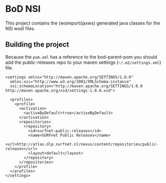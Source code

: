 # BoD NSI
This project contains the (wsimport/jaxws) generated java classes for the NSI wsdl files.

## Building the project
Because the `pom.xml` has a reference to the bod-parent-pom you should add the public-releases repo to your maven settings (`~/.m2/settings.xml`) file.

    <settings xmlns="http://maven.apache.org/SETTINGS/1.0.0"
      xmlns:xsi="http://www.w3.org/2001/XMLSchema-instance"
      xsi:schemaLocation="http://maven.apache.org/SETTINGS/1.0.0 http://maven.apache.org/xsd/settings-1.0.0.xsd">

      <profiles>
        <profile>
          <activation>
            <activeByDefault>true</activeByDefault>
          </activation>
          <repositories>
            <repository>
              <id>surfnet-public-releases</id>
              <name>SURFnet Public Releases</name>
              <url>http://atlas.dlp.surfnet.nl/nexus/content/repositories/public-releases</url>
              <layout>default</layout>
            </repository>
          </repositories>
        </profile>
      </profiles>
    </settings>

